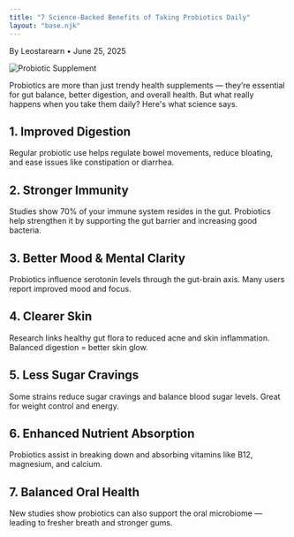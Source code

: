 ```yaml
---
title: "7 Science-Backed Benefits of Taking Probiotics Daily"
layout: "base.njk"
---
```


By Leostarearn • June 25, 2025

![Probiotic Supplement](/images/probiotics-benefits.webp)

Probiotics are more than just trendy health supplements — they’re essential for gut balance, better digestion, and overall health. But what really happens when you take them daily? Here's what science says.

## 1. Improved Digestion

Regular probiotic use helps regulate bowel movements, reduce bloating, and ease issues like constipation or diarrhea.

## 2. Stronger Immunity

Studies show 70% of your immune system resides in the gut. Probiotics help strengthen it by supporting the gut barrier and increasing good bacteria.

## 3. Better Mood & Mental Clarity

Probiotics influence serotonin levels through the gut-brain axis. Many users report improved mood and focus.

## 4. Clearer Skin

Research links healthy gut flora to reduced acne and skin inflammation. Balanced digestion = better skin glow.

## 5. Less Sugar Cravings

Some strains reduce sugar cravings and balance blood sugar levels. Great for weight control and energy.

## 6. Enhanced Nutrient Absorption

Probiotics assist in breaking down and absorbing vitamins like B12, magnesium, and calcium.

## 7. Balanced Oral Health

New studies show probiotics can also support the oral microbiome — leading to fresher breath and stronger gums.
